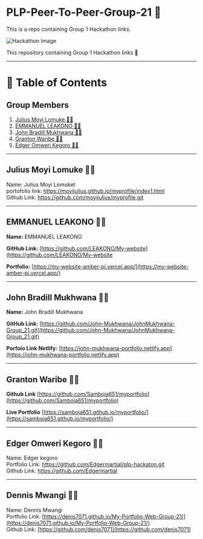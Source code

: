 # PLP-Peer-To-Peer-Group-21 :rocket: <br>

This is a repo containing Group 1 Hackathon links.




![Hackathon Image](assets/Hackathon-Poster.jpg)


This  repository containing Group 1 Hackathon links :tada:

---

# 📜 Table of Contents   

## Group Members

  1. [Julius Moyi Lomuke  🕵️‍♂️](#julius-moyi-lomuke--️️)  
  2. [EMMANUEL LEAKONO  🕵️‍♂️](#emmanuel-leakono--️️)  
  3. [John Bradill Mukhwana  🕵️‍♂️](#john-bradill-mukhwana--️️)  
  4. [Granton Waribe 🕵️‍♂️](#granton-waribe-️️)    
  5. [Edger Omweri Kegoro 🕵️‍♂️](#edger-omweri-kegoro--)
  
----

## Julius Moyi Lomuke  🕵️‍♂️    

Name: Julius Moyi Lomuket <br>
portofolio link: https://moyijulius.github.io/myprofile/index1.html <br>
Github Link: https://github.com/moyijulius/myprofile.git

---

## EMMANUEL LEAKONO  🕵️‍♂️  

**Name:** EMMANUEL LEAKONO

**GitHub Link:** [https://github.com/LEAKONO/My-website](https://github.com/LEAKONO/My-website  

**Portfolio:** [https://my-website-amber-pi.vercel.app/](https://my-website-amber-pi.vercel.app/)

---


## John Bradill Mukhwana  🕵️‍♂️  

**Name:** John Bradill Mukhwana  
 
 **GitHub Link:** [https://github.com/John-Mukhwana/JohnMukhwana-Group_21.git](https://github.com/John-Mukhwana/JohnMukhwana-Group_21.git) 

**Porfoio Link Netlify:** [https://john-mukhwana-portfolio.netlify.app](https://john-mukhwana-portfolio.netlify.app)

---

## Granton Waribe 🕵️‍♂️  

**Github Link** [https://github.com/Samboja651/myportfolio](https://github.com/Samboja651/myportfolio)  

**Live Portfolio** [https://samboja651.github.io/myportfolio/](https://samboja651.github.io/myportfolio/)

---

 ## Edger Omweri Kegoro 🕵️‍♂️    

Name: Edger kegoro<br>
Portfolio Link: https://github.com/Edgermartial/plp-hackaton.git<br>
Github Link: https://github.com/Edgermartial<br>

---

## Dennis Mwangi 🕵️‍♂️ 

Name: Dennis Mwangi <br>
Portfolio Link: [https://denis7071.github.io/My-Portfolio-Web-Group-21/](https://denis7071.github.io/My-Portfolio-Web-Group-21/)<br>
Github Link: [https://github.com/denis7071](https://github.com/denis7071)<br>
